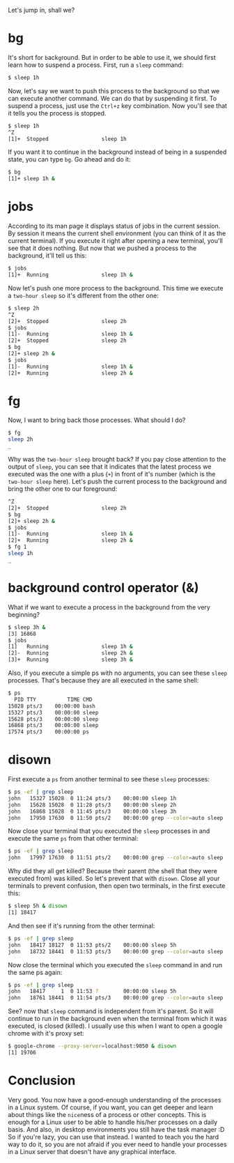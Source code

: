 Let's jump in, shall we?

# bg

It's short for `b`ack`g`round. But in order to be able to use it, we should first learn how to suspend a process. First, run a `sleep` command:

```bash
$ sleep 1h
```

Now, let's say we want to push this process to the background so that we can execute another command. We can do that by suspending it first. To suspend a process, just use the `Ctrl+z` key combination. Now you'll see that it tells you the process is stopped.

```bash
$ sleep 1h
^Z
[1]+  Stopped                 sleep 1h
```

If you want it to continue in the background instead of being in a suspended state, you can type `bg`. Go ahead and do it:

```bash
$ bg
[1]+ sleep 1h &
```

# jobs

According to its man page it displays status of jobs in the current session. By session it means the current shell environment (you can think of it as the current terminal). If you execute it right after opening a new terminal, you'll see that it does nothing. But now that we pushed a process to the background, it'll tell us this:

```bash
$ jobs
[1]+  Running                 sleep 1h &
```

Now let's push one more process to the background. This time we execute a `two-hour sleep` so it's different from the other one:

```bash
$ sleep 2h
^Z
[2]+  Stopped                 sleep 2h
$ jobs
[1]-  Running                 sleep 1h &
[2]+  Stopped                 sleep 2h
$ bg
[2]+ sleep 2h &
$ jobs
[1]-  Running                 sleep 1h &
[2]+  Running                 sleep 2h &
```

# fg

Now, I want to bring back those processes. What should I do?

```bash
$ fg
sleep 2h
_
```

Why was the `two-hour sleep` brought back? If you pay close attention to the output of `sleep`, you can see that it indicates that the latest process we executed was the one with a plus (`+`) in front of it's number (which is the `two-hour sleep` here). Let's push the current process to the background and bring the other one to our foreground:

```bash
^Z
[2]+  Stopped                 sleep 2h
$ bg
[2]+ sleep 2h &
$ jobs
[1]-  Running                 sleep 1h &
[2]+  Running                 sleep 2h &
$ fg 1
sleep 1h
_
```

# background control operator (&)

What if we want to execute a process in the background from the very beginning?

```bash
$ sleep 3h &
[3] 16868
$ jobs
[1]   Running                 sleep 1h &
[2]-  Running                 sleep 2h &
[3]+  Running                 sleep 3h &
```

Also, if you execute a simple ps with no arguments, you can see these `sleep` processes. That's because they are all executed in the same shell:

```bash
$ ps
  PID TTY          TIME CMD
15028 pts/3    00:00:00 bash
15327 pts/3    00:00:00 sleep
15628 pts/3    00:00:00 sleep
16868 pts/3    00:00:00 sleep
17574 pts/3    00:00:00 ps
```

# disown

First execute a `ps` from another terminal to see these `sleep` processes:

```bash
$ ps -ef | grep sleep
john   15327 15028  0 11:24 pts/3    00:00:00 sleep 1h
john   15628 15028  0 11:28 pts/3    00:00:00 sleep 2h
john   16868 15028  0 11:45 pts/3    00:00:00 sleep 3h
john   17950 17630  0 11:50 pts/2    00:00:00 grep --color=auto sleep
```

Now close your terminal that you executed the `sleep` processes in and execute the same `ps` from that other terminal:

```bash
$ ps -ef | grep sleep
john   17997 17630  0 11:51 pts/2    00:00:00 grep --color=auto sleep
```

Why did they all get killed? Because their parent (the shell that they were executed from) was killed. So let's prevent that with `disown`. Close all your terminals to prevent confusion, then open two terminals, in the first execute this:

```bash
$ sleep 5h & disown
[1] 18417
```

And then see if it's running from the other terminal:

```bash
$ ps -ef | grep sleep
john   18417 18127  0 11:53 pts/2    00:00:00 sleep 5h
john   18732 18441  0 11:53 pts/3    00:00:00 grep --color=auto sleep
```

Now close the terminal which you executed the `sleep` command in and run the same ps again:

```bash
$ ps -ef | grep sleep
john   18417     1  0 11:53 ?        00:00:00 sleep 5h
john   18761 18441  0 11:54 pts/3    00:00:00 grep --color=auto sleep
```

See? now that `sleep` command is independent from it's parent. So it will continue to run in the background even when the terminal from which it was executed, is closed (killed). I usually use this when I want to open a google chrome with it's proxy set:

```bash
$ google-chrome --proxy-server=localhost:9050 & disown
[1] 19706
```

# Conclusion

Very good. You now have a good-enough understanding of the processes in a Linux system. Of course, if you want, you can get deeper and learn about things like the `nice`ness of a process or other concepts. This is enough for a Linux user to be able to handle his/her processes on a daily basis. And also, in desktop environments you still have the task manager :D So if you're lazy, you can use that instead. I wanted to teach you the hard way to do it, so you are not afraid if you ever need to handle your processes in a Linux server that doesn't have any graphical interface.

